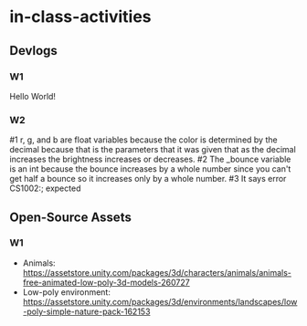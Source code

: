# in-class-activities
## Devlogs
### W1
Hello World!

### W2
#1 r, g, and b are float variables because the color is determined by the decimal because that is the parameters that it was given that as the decimal increases the brightness increases or decreases. 
#2 The _bounce variable is an int because the bounce increases by a whole number since you can't get half a bounce so it increases only by a whole number. 
#3 It says error CS1002:; expected

## Open-Source Assets
### W1
- Animals: https://assetstore.unity.com/packages/3d/characters/animals/animals-free-animated-low-poly-3d-models-260727 
- Low-poly environment: https://assetstore.unity.com/packages/3d/environments/landscapes/low-poly-simple-nature-pack-162153 